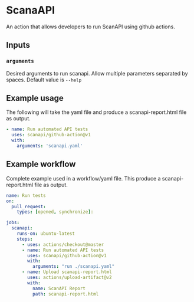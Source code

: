 # ScanaAPI
An action that allows developers to run ScanAPI using github actions.

## Inputs

### `arguments`

Desired arguments to run scanapi. Allow multiple parameters separated by spaces. Default value is `--help`

## Example usage

The following will take the yaml file and produce a scanapi-report.html file as output.

```yaml
- name: Run automated API tests
  uses: scanapi/github-action@v1
  with:
    arguments: 'scanapi.yaml'
```

## Example workflow

Complete example used in a workflow/yaml file. This produce a scanapi-report.html file as output.

```yaml
name: Run tests
on:
  pull_request:
    types: [opened, synchronize]:

jobs:
  scanapi:
    runs-on: ubuntu-latest
    steps:
      - uses: actions/checkout@master
      - name: Run automated API tests
        uses: scanapi/github-action@v1
        with:
          arguments: "run ./scanapi.yaml"
      - name: Upload scanapi-report.html
        uses: actions/upload-artifact@v2
        with:
          name: ScanAPI Report
          path: scanapi-report.html
```
